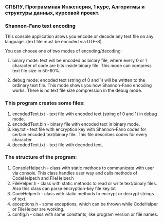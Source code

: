 ### СПБПУ, Программная Инженерия, 1 курс, Алгоритмы и структуры данных, курсовой проект.

### Shannon-Fano text encoding
This console application allows you encode or decode any text file on any language. (text file must be encoded via UTF-8)

You can choose one of two modes of encoding/decoding:
1. binary mode: text will be encoded as binary file, where every 0 or 1 character of code are bits inside binary file. This mode can compress text file size in 50-60%.

2. debug mode: encoded text (string of 0 and 1) will be written to the ordinary text file. This mode shows you how Shannon-Fano encoding works. There is no text file size compression in the debug mode.

### This program creates some files:
1. encodedText.txt - text file with encoded text (string of 0 and 1) in debug mode.
2. encodedText.bin - binary file with encoded text in binary mode.
3. key.txt - text file with encryption key with Shannon-Fano codes for certain encoded text/binary file. This file describes codes for every character.
4. decodedText.txt - text file with decoded text.

### The structure of the program:
1. ConsoleHelper.h - class with static methods to communicate with user via console. This class handles user way and calls methods of CodeHelper.h and FileHelper.h
2. FileHelper.h - class with static methods to read or write text/binary files. Also this class can parse encryption-key file key.txt
3. CodeHelper.h - class with static methods to encrypt or decrypt strings of text.
4. exceptions.h - some exceptions, which can be thrown while CodeHelper or FileHelper are working.
5. config.h - class with some constants, like program version or file names. 
